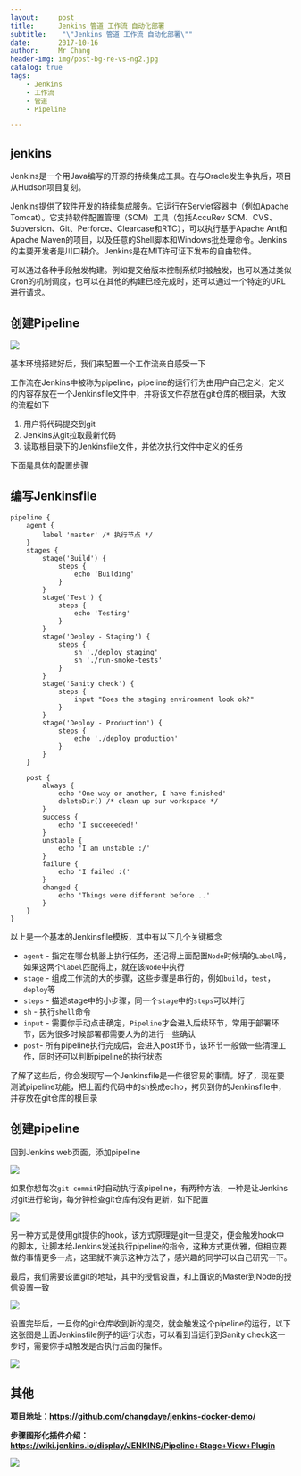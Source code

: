 ```yaml
---
layout:     post
title:     	Jenkins 管道 工作流 自动化部署
subtitle:    "\"Jenkins 管道 工作流 自动化部署\""
date:       2017-10-16
author:     Mr Chang
header-img: img/post-bg-re-vs-ng2.jpg
catalog: true
tags:
    - Jenkins
    - 工作流
    - 管道
    - Pipeline

---
```



## jenkins 

Jenkins是一个用Java编写的开源的持续集成工具。在与Oracle发生争执后，项目从Hudson项目复刻。

Jenkins提供了软件开发的持续集成服务。它运行在Servlet容器中（例如Apache Tomcat）。它支持软件配置管理（SCM）工具（包括AccuRev SCM、CVS、Subversion、Git、Perforce、Clearcase和RTC），可以执行基于Apache Ant和Apache Maven的项目，以及任意的Shell脚本和Windows批处理命令。Jenkins的主要开发者是川口耕介。Jenkins是在MIT许可证下发布的自由软件。

可以通过各种手段触发构建。例如提交给版本控制系统时被触发，也可以通过类似Cron的机制调度，也可以在其他的构建已经完成时，还可以通过一个特定的URL进行请求。

## 创建Pipeline

![](http://files.jetbrains.org.cn/17-10-16/4907249.jpg)

基本环境搭建好后，我们来配置一个工作流亲自感受一下

工作流在Jenkins中被称为pipeline，pipeline的运行行为由用户自己定义，定义的内容存放在一个Jenkinsfile文件中，并将该文件存放在git仓库的根目录，大致的流程如下

1. 用户将代码提交到git
2. Jenkins从git拉取最新代码
3. 读取根目录下的Jenkinsfile文件，并依次执行文件中定义的任务

下面是具体的配置步骤

## 编写Jenkinsfile

	pipeline {
	    agent {
	        label 'master' /* 执行节点 */
	    }
	    stages {
	        stage('Build') {
	            steps {
	                echo 'Building'
	            }
	        }
	        stage('Test') {
	            steps {
	                echo 'Testing'
	            }
	        }
	        stage('Deploy - Staging') {
	            steps {
	                sh './deploy staging'
	                sh './run-smoke-tests'
	            }
	        }
	        stage('Sanity check') {
	            steps {
	                input "Does the staging environment look ok?"
	            }
	        }
	        stage('Deploy - Production') {
	            steps {
	                echo './deploy production'
	            }
	        }
	    }
	
	    post {
	        always {
	            echo 'One way or another, I have finished'
	            deleteDir() /* clean up our workspace */
	        }
	        success {
	            echo 'I succeeeded!'
	        }
	        unstable {
	            echo 'I am unstable :/'
	        }
	        failure {
	            echo 'I failed :('
	        }
	        changed {
	            echo 'Things were different before...'
	        }
	    }
	}
	
	
以上是一个基本的Jenkinsfile模板，其中有以下几个关键概念

* `agent` - 指定在哪台机器上执行任务，还记得上面配置`Node`时候填的`Label`吗，如果这两个`label`匹配得上，就在该`Node`中执行
* `stage` - 组成工作流的大的步骤，这些步骤是串行的，例如`build`，`test`，`deploy`等
* `steps` - 描述stage中的小步骤，同一个`stage`中的`steps`可以并行
* `sh` - 执行`shell`命令
* `input` - 需要你手动点击确定，`Pipeline`才会进入后续环节，常用于部署环节，因为很多时候部署都需要人为的进行一些确认
* `post`- 所有pipeline执行完成后，会进入post环节，该环节一般做一些清理工作，同时还可以判断pipeline的执行状态

了解了这些后，你会发现写一个Jenkinsfile是一件很容易的事情。好了，现在要测试pipeline功能，把上面的代码中的sh换成echo，拷贝到你的Jenkinsfile中，并存放在git仓库的根目录


## 创建pipeline

回到Jenkins web页面，添加pipeline

![](http://files.jetbrains.org.cn/17-10-16/74146718.jpg)


如果你想每次`git commit`时自动执行该pipeline，有两种方法，一种是让Jenkins对git进行轮询，每分钟检查git仓库有没有更新，如下配置

![](http://files.jetbrains.org.cn/17-10-16/46437936.jpg)

另一种方式是使用git提供的hook，该方式原理是git一旦提交，便会触发hook中的脚本，让脚本给Jenkins发送执行pipeline的指令，这种方式更优雅，但相应要做的事情更多一点，这里就不演示这种方法了，感兴趣的同学可以自己研究一下。

最后，我们需要设置git的地址，其中的授信设置，和上面说的Master到Node的授信设置一致

![](http://files.jetbrains.org.cn/17-10-16/94290356.jpg)


设置完毕后，一旦你的git仓库收到新的提交，就会触发这个pipeline的运行，以下这张图是上面Jenkinsfile例子的运行状态，可以看到当运行到Sanity check这一步时，需要你手动触发是否执行后面的操作。

![](http://files.jetbrains.org.cn/17-10-16/63671625.jpg)


## 其他 

**项目地址：https://github.com/changdaye/jenkins-docker-demo/**

**步骤图形化插件介绍： https://wiki.jenkins.io/display/JENKINS/Pipeline+Stage+View+Plugin**

![](http://files.jetbrains.org.cn/17-10-16/87249584.jpg)
